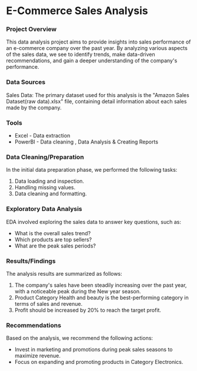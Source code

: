 # E-Commerce Sales Analysis

### Project Overview

This data analysis project aims to provide insights into sales performance of an e-commerce company over the past year. By analyzing various aspects of the sales data, we see to identify trends, make data-driven recommendations, and gain a deeper understanding of the company's performance.

### Data Sources

Sales Data: The primary dataset used for this analysis is the "Amazon Sales Dataset(raw data).xlsx" file, containing detail information about each sales made by the company.

### Tools

- Excel - Data extraction
- PowerBI - Data cleaning , Data Analysis & Creating Reports

### Data Cleaning/Preparation

In the initial data preparation phase, we performed the following tasks:

1. Data loading and inspection.
2. Handling missing values.
3. Data cleaning and formatting.

### Exploratory Data Analysis

EDA involved exploring the sales data to answer key questions, such as:

- What is the overall sales trend?
- Which products are top sellers?
- What are the peak sales periods?

### Results/Findings

The analysis results are summarized as follows:

1. The company's sales have been steadily increasing over the past year, with a noticeable peak during the New year season.
2. Product Category Health and beauty is the best-performing category in terms of sales and revenue.
3. Profit should be increased by 20% to reach the target profit.

### Recommendations

Based on the analysis, we recommend the following actions:

- Invest in marketing and promotions during peak sales seasons to maximize revenue.
- Focus on expanding and promoting products in Category Electronics.


